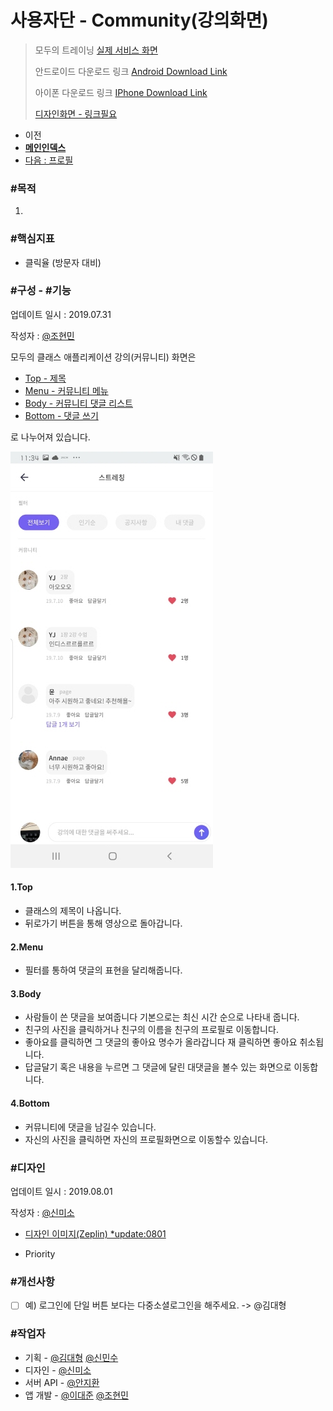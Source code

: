 # 사용자단 - Community(강의화면)

> 모두의 트레이닝 [실제 서비스 화면](https://www.modooclass.net)
> 
> 안드로이드 다운로드 링크 [Android Download Link](https://play.google.com/store/apps/details?id=com.modooclass)
> 
> 아이폰 다운로드 링크 [IPhone Download Link](https://itunes.apple.com/app/id1464482964)
>
> [디자인화면 - 링크필요]() 



- 이전      
- [**메인인덱스**](../README.md)     
- [다음 : 프로필]( ../chat/README.md)



### **#목적**

1. 



### #핵심지표

- 클릭율 (방문자 대비)



### **#구성 - #기능**

업데이트 일시 : 2019.07.31

작성자 : [@조현민](https://github.com/johyunmin)

모두의 클래스 애플리케이션 강의(커뮤니티) 화면은

- [Top - 제목](#1.Top)
- [Menu - 커뮤니티 메뉴](#2.Menu)
- [Body - 커뮤니티 댓글 리스트](#3.Body)
- [Bottom - 댓글 쓰기](#4.Bottom)

로 나누어져 있습니다.

![App Alarm Screen1](../img/community/community.jpg)

#### 1.Top

- 클래스의 제목이 나옵니다.
- 뒤로가기 버튼을 통해 영상으로 돌아갑니다.

#### 2.Menu

- 필터를 통하여 댓글의 표현을 달리해줍니다.

#### 3.Body

- 사람들이 쓴 댓글을 보여줍니다 기본으로는 최신 시간 순으로 나타내 줍니다.
- 친구의 사진을 클릭하거나 친구의 이름을 친구의 프로필로 이동합니다. 
- 좋아요를 클릭하면 그 댓글의 좋아요 명수가 올라갑니다 재 클릭하면 좋아요 취소됩니다.
- 답글달기 혹은 내용을 누르면 그 댓글에 달린 대댓글을 볼수 있는 화면으로 이동합니다.

#### 4.Bottom

- 커뮤니티에 댓글을 남길수 있습니다.
- 자신의 사진을 클릭하면 자신의 프로필화면으로 이동할수 있습니다.


### **#디자인**

업데이트 일시 : 2019.08.01

작성자 : [@신미소](https://github.com/meeso-modoo)

- [디자인 이미지(Zeplin) *update:0801](https://app.zeplin.io/project/5d414079bfc64e0d78ff6434/dashboard?seid=5d426739b0d72a455b2e33e9)

- Priority



### #개선사항

- [ ] 예) 로그인에 단일 버튼 보다는 다중소셜로그인을 해주세요. -> @김대형



### **#작업자**

- 기획 - [@김대형](https://github.com/jacob-modoo) [@신민수](https://github.com/minsoo-modoo)
- 디자인 - [@신미소](https://github.com/meeso-modoo)
- 서버 API - [@안지환](https://github.com/jihwan-modoo)
- 앱 개발 - [@이대준](https://github.com/DaeJunLee) [@조현민](https://github.com/hyunmin-modoo)


  
